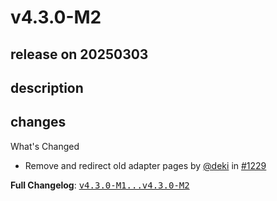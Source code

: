 # v4.3.0-M2

## release on 20250303
## description
## changes
What's Changed

* Remove and redirect old adapter pages by <a class="user-mention notranslate" data-hovercard-type="user" data-hovercard-url="/users/deki/hovercard" data-octo-click="hovercard-link-click" data-octo-dimensions="link_type:self" href="https://github.com/deki">@deki</a> in <a class="issue-link js-issue-link" data-error-text="Failed to load title" data-id="2829333110" data-permission-text="Title is private" data-url="https://github.com/spring-cloud/spring-cloud-function/issues/1229" data-hovercard-type="pull_request" data-hovercard-url="/spring-cloud/spring-cloud-function/pull/1229/hovercard" href="https://github.com/spring-cloud/spring-cloud-function/pull/1229">#1229</a>

<strong>Full Changelog</strong>: <a class="commit-link" href="https://github.com/spring-cloud/spring-cloud-function/compare/v4.3.0-M1...v4.3.0-M2"><tt>v4.3.0-M1...v4.3.0-M2</tt></a>

